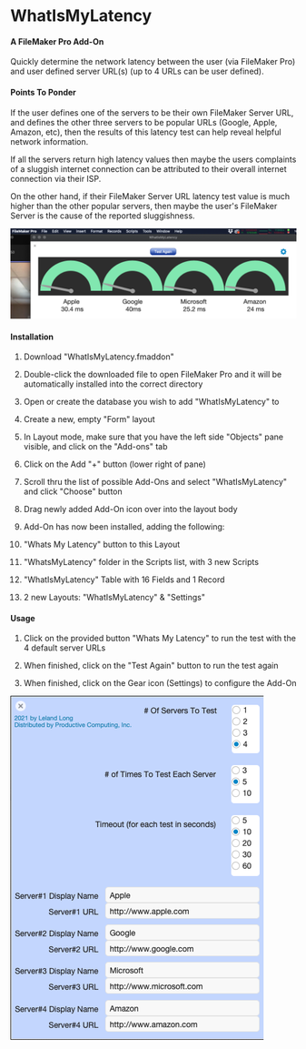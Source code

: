 # WhatIsMyLatency

#### A FileMaker Pro Add-On

Quickly determine the network latency between the user (via FileMaker Pro) and user defined server URL(s) (up to 4 URLs can be user defined).

#### Points To Ponder

If the user defines one of the servers to be their own FileMaker Server URL, and defines the other three servers to be popular URLs (Google, Apple, Amazon, etc), then the results of this latency test can help reveal helpful network information.

If all the servers return high latency values then maybe the users complaints of a sluggish internet connection can be attributed to their overall internet connection via their ISP.

On the other hand, if their FileMaker Server URL latency test value is much higher than the other popular servers, then maybe the user's FileMaker Server is the cause of the reported sluggishness.

![Overview image](images/Overview.png)

#### Installation

1. Download "WhatIsMyLatency.fmaddon"

2. Double-click the downloaded file to open FileMaker Pro and it will be automatically installed into the correct directory

3. Open or create the database you wish to add "WhatIsMyLatency" to

4. Create a new, empty "Form" layout

5. In Layout mode, make sure that you have the left side "Objects" pane visible, and click on the "Add-ons" tab

6. Click on the Add "+" button (lower right of pane)

7. Scroll thru the list of possible Add-Ons and select "WhatIsMyLatency" and click "Choose" button

8. Drag newly added Add-On icon over into the layout body

9. Add-On has now been installed, adding the following:
  1. "Whats My Latency" button to this Layout
  2. "WhatsMyLatency" folder in the Scripts list, with 3 new Scripts
  3. "WhatIsMyLatency" Table with 16 Fields and 1 Record
  4. 2 new Layouts: "WhatIsMyLatency" & "Settings"

#### Usage

1. Click on the provided button "Whats My Latency" to run the test with the 4 default server URLs

2. When finished, click on the "Test Again" button to run the test again

3. When finished, click on the Gear icon (Settings) to configure the Add-On

![Overview image](images/Settings.png)
